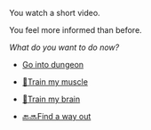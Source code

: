 You watch a short video.

You feel more informed than before.

*What do you want to do now?*

- [Go into dungeon](../1/1.md)

- [💪Train my muscle](0-1A.md)

- [📖Train my brain](0-1B.md)

- [🔙🔜Find a way out](../3/1.md)
